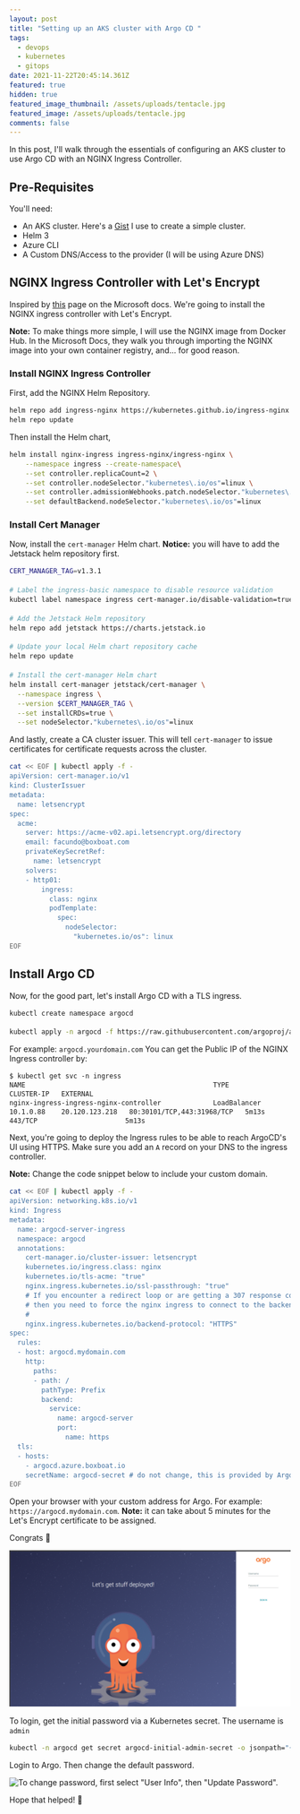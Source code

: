 ```yaml
---
layout: post
title: "Setting up an AKS cluster with Argo CD "
tags:
  - devops
  - kubernetes
  - gitops
date: 2021-11-22T20:45:14.361Z
featured: true
hidden: true
featured_image_thumbnail: /assets/uploads/tentacle.jpg
featured_image: /assets/uploads/tentacle.jpg
comments: false
---
```

In this post, I'll walk through the essentials of configuring an AKS cluster to use Argo CD with an NGINX Ingress Controller. 

<!--more--> 

## Pre-Requisites

You'll need:

* An AKS cluster. Here's a [Gist](https://gist.github.com/fgauna12/a87ee3c4ec0726a186dd32ad25c56daf) I use to create a simple cluster.
* Helm 3
* Azure CLI
* A Custom DNS/Access to the provider (I will be using Azure DNS)

## NGINX Ingress Controller with Let's Encrypt

Inspired by [this](https://docs.microsoft.com/en-us/azure/aks/ingress-tls) page on the Microsoft docs. We're going to install the NGINX ingress controller with Let's Encrypt.

**Note:** To make things more simple, I will use the NGINX image from Docker Hub. In the Microsoft Docs, they walk you through importing the NGINX image into your own container registry, and... for good reason.

### Install NGINX Ingress Controller

First, add the NGINX Helm Repository.

```bash
helm repo add ingress-nginx https://kubernetes.github.io/ingress-nginx
helm repo update
```

Then install the Helm chart, 

```bash
helm install nginx-ingress ingress-nginx/ingress-nginx \
    --namespace ingress --create-namespace\
    --set controller.replicaCount=2 \
    --set controller.nodeSelector."kubernetes\.io/os"=linux \
    --set controller.admissionWebhooks.patch.nodeSelector."kubernetes\.io/os"=linux \
    --set defaultBackend.nodeSelector."kubernetes\.io/os"=linux
```

### Install Cert Manager

Now, install the `cert-manager` Helm chart. **Notice:** you will have to add the Jetstack helm repository first.

```bash
CERT_MANAGER_TAG=v1.3.1

# Label the ingress-basic namespace to disable resource validation
kubectl label namespace ingress cert-manager.io/disable-validation=true

# Add the Jetstack Helm repository
helm repo add jetstack https://charts.jetstack.io

# Update your local Helm chart repository cache
helm repo update

# Install the cert-manager Helm chart
helm install cert-manager jetstack/cert-manager \
  --namespace ingress \
  --version $CERT_MANAGER_TAG \
  --set installCRDs=true \
  --set nodeSelector."kubernetes\.io/os"=linux
```

And lastly, create a CA cluster issuer. This will tell `cert-manager` to issue certificates for certificate requests across the cluster.

```bash
cat << EOF | kubectl apply -f -
apiVersion: cert-manager.io/v1
kind: ClusterIssuer
metadata:
  name: letsencrypt
spec:
  acme:
    server: https://acme-v02.api.letsencrypt.org/directory
    email: facundo@boxboat.com
    privateKeySecretRef:
      name: letsencrypt
    solvers:
    - http01:
        ingress:
          class: nginx
          podTemplate:
            spec:
              nodeSelector:
                "kubernetes.io/os": linux
EOF
```

## Install Argo CD

Now, for the good part, let's install Argo CD with a TLS ingress.

```bash
kubectl create namespace argocd

kubectl apply -n argocd -f https://raw.githubusercontent.com/argoproj/argo-cd/stable/manifests/install.yaml
```

For example: `argocd.yourdomain.com`
You can get the Public IP of the NGINX Ingress controller by:

```shell
$ kubectl get svc -n ingress
NAME                                               TYPE           CLUSTER-IP   EXTERNAL
nginx-ingress-ingress-nginx-controller             LoadBalancer   10.1.0.88    20.120.123.218   80:30101/TCP,443:31968/TCP   5m13s         443/TCP                      5m13s
```

Next, you're going to deploy the Ingress rules to be able to reach ArgoCD's UI using HTTPS.
Make sure you add an `A` record on your DNS to the ingress controller.

**Note:** Change the code snippet below to include your custom domain.

```bash
cat << EOF | kubectl apply -f -
apiVersion: networking.k8s.io/v1
kind: Ingress
metadata:
  name: argocd-server-ingress
  namespace: argocd
  annotations:
    cert-manager.io/cluster-issuer: letsencrypt
    kubernetes.io/ingress.class: nginx
    kubernetes.io/tls-acme: "true"
    nginx.ingress.kubernetes.io/ssl-passthrough: "true"
    # If you encounter a redirect loop or are getting a 307 response code
    # then you need to force the nginx ingress to connect to the backend using HTTPS.
    #
    nginx.ingress.kubernetes.io/backend-protocol: "HTTPS"
spec:
  rules:
  - host: argocd.mydomain.com
    http:
      paths:
      - path: /
        pathType: Prefix
        backend:
          service:
            name: argocd-server
            port:
              name: https
  tls:
  - hosts:
    - argocd.azure.boxboat.io
    secretName: argocd-secret # do not change, this is provided by Argo CD
EOF
```

Open your browser with your custom address for Argo. For example: `https://argocd.mydomain.com`. 
**Note:** it can take about 5 minutes for the Let's Encrypt certificate to be assigned.

Congrats 🎉

![Argo Login Example](/assets/uploads/2021-11-22_16-04-38.png#wide "Argo Login Example")

To login, get the initial password via a Kubernetes secret. The username is `admin`

```bash
kubectl -n argocd get secret argocd-initial-admin-secret -o jsonpath="{.data.password}" | base64 -d
```

Login to Argo. Then change the default password.

![To change password, first select "User Info", then "Update Password".](/assets/uploads/2021-11-22_16-11-01.gif#wide "How to change password in ArgoCD")

Hope that helped! 🎊